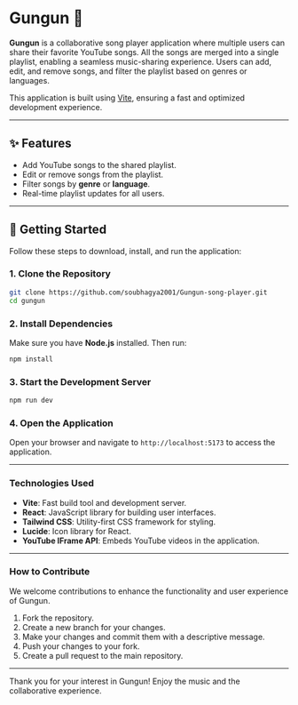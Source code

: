 # Gungun 🎵

**Gungun** is a collaborative song player application where multiple users can share their favorite YouTube songs. All the songs are merged into a single playlist, enabling a seamless music-sharing experience. Users can add, edit, and remove songs, and filter the playlist based on genres or languages.

This application is built using [Vite](https://vitejs.dev/), ensuring a fast and optimized development experience.

---

## ✨ Features
- Add YouTube songs to the shared playlist.
- Edit or remove songs from the playlist.
- Filter songs by **genre** or **language**.
- Real-time playlist updates for all users.

---

## 🚀 Getting Started

Follow these steps to download, install, and run the application:

### 1. Clone the Repository
```bash
git clone https://github.com/soubhagya2001/Gungun-song-player.git
cd gungun
```

### 2. Install Dependencies
Make sure you have **Node.js** installed. Then run:

```bash
npm install
```

### 3. Start the Development Server
```bash
npm run dev
```

### 4. Open the Application
Open your browser and navigate to `http://localhost:5173` to access the application.

---

### Technologies Used
- **Vite**: Fast build tool and development server.
- **React**: JavaScript library for building user interfaces.
- **Tailwind CSS**: Utility-first CSS framework for styling.
- **Lucide**: Icon library for React.
- **YouTube IFrame API**: Embeds YouTube videos in the application.

---

### How to Contribute
We welcome contributions to enhance the functionality and user experience of Gungun. 
1. Fork the repository.
2. Create a new branch for your changes.
3. Make your changes and commit them with a descriptive message.
4. Push your changes to your fork.
5. Create a pull request to the main repository.

---

Thank you for your interest in Gungun! Enjoy the music and the collaborative experience.